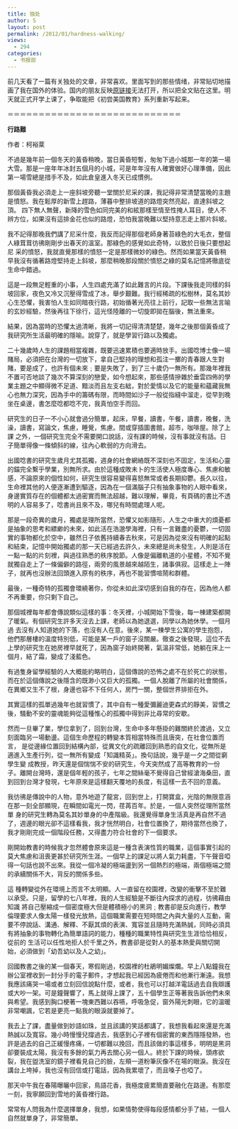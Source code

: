 ```yaml
---
title: 独处
author: S
layout: post
permalink: /2012/01/hardness-walking/
views:
  - 294
categories:
  - 书报部
---
```

前几天看了一篇有关独处的文章，非常喜欢。里面写到的那些情绪，非常贴切地描画了我在国外的体验。国内的朋友反映<a href="http://blog.chinatimes.com/yufen/archive/2005/08/17/11276.html" target="_blank">原链接</a>无法打开，所以把全文贴在这里。明天就正式开学上课了，争取能把《初尝美国教育》系列重新写起来。

＝＝＝＝＝＝＝＝＝＝＝＝＝＝＝＝＝＝＝＝＝＝＝＝＝＝＝＝

**行路難**

作者：柯裕棻

不過是幾年前一個冬天的黃昏稍晚，當日黃昏短暫，匆匆下過小城那一年的第一場大雪。那是一座年年冰封五個月的小城，可是年年沒有人確實做好心理準備，因此第一場雪總是措手不及，如此倉皇進入冬天已成慣例。

那個黃昏我必須走上一座斜坡旁聽一堂關於尼采的課，我記得非常清楚當晚的主題是憤怒。我在鬆厚的新雪上趕路，薄暮中整排坡道的路燈突然亮起，直達斜坡之頂。 四下無人無聲，新降的雪色如同完美的和絃那樣至情至性掩人耳目，使人不辨方位，如果沒有這排金花也似的路燈，恐怕我當晚難以堅持意志走上那片斜坡。

我不記得那晚我們講了尼采什麼，我反而記得那個老師身著苔綠色的大毛衣，整個人綠茸茸彷彿剛剛步出春天的溫室。那綠色的感覺如此奇特，以致於日後只要想起尼 采的憤怒，我就直覺那樣的憤怒一定是那樣微妙的綠色。然而如果當天黃昏稍早我沒有循著路燈堅持走上斜坡，那麼稍晚那段關於憤怒之綠的莫名記憶將徹底從生命中錯過。

這是一段無足輕重的小事，人生四處充滿了如此難言的片段。下課後我走同樣的斜坡回家，夜色又冷又沉壓得雪成了冰，舉步艱難。我行經稀疏的松樹林，莫名其妙心生恐懼，我害怕人生如同暗夜行路，初始循著光亮往上前行，記取一些無法言喻的玄妙經驗，然後再往下徐行，這光怪陸離的一切旋即拋在腦後，無法重來。

結果，因為當時的恐懼太過清晰，我將一切記得清清楚楚，幾年之後那個黃昏成了我研究所生活最明確的隱喻。說穿了，就是學習行路以及獨處。

二十幾歲時人生的課題相當複雜，既要迅速累積也要適時放手。出國唸博士像一場賭局，必須把在台灣的一切放下，拿自己堅持的理想和孤注一擲的青春跟人生對賭，要是成了，也許有個未來﹔要是失敗了，到了三十歲仍一無所有。那幾年裡我不置可否地談了幾次不算深刻的戀愛，如今想起來，那些感情摻雜於垂雲四佈的學業主題之中顯得微不足道、黯淡而且左支右絀，對於愛情以及它的能量和蘊藏我無心也無力深究，因為手中的籌碼有限，而時間如沙子一般從指縫中溜走，從早到晚坐在桌邊，書怎麼唸都唸不完，我真怕空手而回。

研究生的日子一不小心就會過分簡單，起床，早餐，讀書，午餐，讀書，晚餐，洗澡，讀書，寫論文，焦慮，睡覺，焦慮。間或穿插圖書館，超市，咖啡屋。除了上課 之外，一個研究生完全不需要開口說話，沒有課的時候，沒有事就沒有話。日子簡單得像一條傾斜的線，往內心軟弱的方向滑去。

出國唸書的研究生歲月尤其孤獨，週身的社會網絡既不深刻也不固定，生活和心靈的錨完全繫乎學業，別無所求。由於這種成敗未卜的生活使人極度專心、焦慮和敏感，不論原來的個性如何，研究生很容易變得喜怒無常或者長期抑鬱。長久以往，生命裡其他的人便逐漸遭到驅逐，因為在一個滿腦子只有抽象事物的人眼中看來， 身邊實質存在的個體都太過密實而無法超越，難以理解，畢竟，有頁碼的書比不透明的人容易多了，唸書尚且來不及，哪兒有時間處理人呢。

那是一段奇異的歲月，獨處是理所當然，恐懼又如影隨形，人生之中重大的煩憂都是抽象的思考和縹緲的未來，如此活在浩邈學海裡，只有一言難盡的憂鬱，一切固實的事物都化於空中，雖然日子依舊持續春去秋來，可是因為從來沒有明確的起點和結束，記憶中開始獨處的那一天已經過去許久，未來總是尚未發生，人則是活在一點一點的片刻裡，與過往熟悉的秩序脫節。人像是偏離軌道的小星體，不知不覺就獨自走上了一條偏僻的路徑，兩旁的風景越來越陌生，諸事俱寂。這樣走上一陣 子，就再也沒辦法回頭進入原有的秩序，再也不能習慣喧鬧和群體。

最後，一種奇特的孤獨會環繞著你，你從未如此深切感到自我的存在，因為他人都不再重要，你只剩下自己。

那個城裡每年都會傳說類似這樣的事：冬天裡，小城開始下雪後，每一棟建築都開了暖氣。有個研究生許多天沒去上課，老師以為她退選，同學以為她休學。一個月過 去沒有人知道她的下落，也沒有人在意。後來，某一棟學生公寓的學生抱怨，他們那層樓的溫度特別低，可能是某一戶的窗子沒關嚴。徹查之後發現，這位不去上學的研究生在她房裡早就死了，因為窗子始終開著，氣溫非常低，她躺在床上一個月，結了霜，變成了淺藍色。

有過隻身留學經驗的人大概能約略明白，這個傳說的恐怖之處不在於死亡的狀態，而在於這個傳說之後隱含的既渺小又巨大的孤獨。一個人脫離了所屬的社會關係，在異鄉又生不了根，身邊也容不下任何人，房門一關，整個世界排拒在外。

其實這樣的孤單過幾年也就習慣了，其中自有一種愛彌麗迪更森式的靜美，習慣之後，騷動不安的靈魂能夠從這種惟心的孤獨中得到非比尋常的安歇。

然而一旦畢了業，學位拿到了，回到台灣，生命中多年懸掛的難關終於渡過，又立刻面臨另一場動盪。這個生命歷程的轉變本質相當特殊而且唐突，在社會位置而言， 是從邊緣位置回到結構內部，從異文化的疏離回到熟悉的自文化，從無所是適進入生產行列，從一無所有變成「知識精英」。換句話說，幾乎是一夕之間從窮學生變 成教授，昨天還是個惴惴不安的研究生，今天突然成了高等教育的一份子。離開台灣時，還是個年輕的孩子，七年之間絲毫不覺得自己曾經滄海桑田，直到回到台灣才發現，七年原來是這樣翻天覆地的長度，有這樣一去不回的意義。

我彷彿是傳說中的人物，意外地遊了龍宮，回到世上，打開寶盒，光陰的無限意涵在那一刻全部顯現，在瞬間如電光一閃，荏苒百年。於是，一個人突然從理所當然單 身的研究生轉為莫名其妙單身的中產階級。我還覺得單身生活真是再自然不過了，週邊的眼光卻不這樣看我，我才恍然明白，社會位置換了，期待當然也換了，我才剛剛完成一個階段任務，又得盡力符合社會的下一個要求。

剛開始教書的時候我才忽然體會原來這是一種含表演性質的職業，這個事實引起的莫大焦慮和沮喪更甚於研究所生涯。一個早上的課足以將人氣力耗盡，下午聲音啞得一句話也說不出來。我從一個冷凝的極端盪到另一個熱烈的極端，兩個極端之間的承續關係不大，背反的關係多些。

這 種轉變從外在環境上而言不太明顯。人一直留在校園裡，改變的衝擊不至於難以承受。只是，留學的七八年裡，我的人生經驗是不斷往內探求的過程，彷彿藉由知識 將自己壓縮成一個密度極大但是體積極小的黑洞﹔教書卻是反向進行，教學倫理要求人像太陽一樣發光放熱，這個職業需要在短時間之內與大量的人互動，需要不停說話、溝通、解釋、不厭其煩的表演、寬容並且隨時充滿熱誠，同時必須具有將抽象的事物轉化為簡單語詞的能力，種種的職業特性與研究生生涯恰恰相反，從前的 生活可以任性地拒人於千里之外，教書卻是從對人的基本熱愛與關切開始，必須做到「幼吾幼以及人之幼」。

回國教書之後的某一個春天，寒假剛過，校園裡的杜鵑明媚燦爛。早上八點鐘我在辦公室裡收到一封分手的電子郵件，才想起我已經因為疲倦而和他漸行漸遠。我想我應該痛哭一場或者立刻回信說點什麼，或者，我也可以打越洋電話過去自我辯護或大吵一架。可是鐘聲響了，馬上就得上課了，五十個學生正等著我告訴他們未來與希望。我感到胸口梗著一塊東西難以吞嚥，呼吸急促，窗外陽光刺眼，它的溫暖非常嘲諷，它若是更亮一點我的眼淚就要掉了。

我去上了課，盡量做到妙語如珠，並且該講的笑話都講了，我想我看起來還是充滿熱誠以及寬容。幾小時慢慢兒撐過去，我感到心子裡有個密實的東西隱隱發熱，也許是過去的自己正緩慢疼痛，一切都難以挽回，而且該做的事這樣多，明明是黑洞卻要裝成太陽，我沒有多餘的氣力再去關心另一個人。終於下課的時候，頭疼欲裂，我在盥洗室的鏡子裡看見自己的臉，左頰一道粉筆灰像不在場的眼淚。我沒在講台上垮掉，我也沒有回信或打電話，因為我累壞了，而且嗓子也啞了。

那天中午我在春陽曝曬中回家，鳥語花香，我極度疲累簡直要融化在路邊。有那麼一刻，我寧願回到雪地的黃昏裡行路。

常常有人問我為什麼選擇單身，我想，如果情勢使得每段感情都分手了結，一個人自然就單身了，非常簡單。